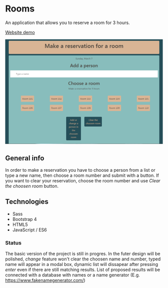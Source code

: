 # Rooms

An application that allows you to reserve a room for 3 hours. 

[Website demo](https://agata-nowicka.github.io/rooms/)


![Website screenshot](./screen_room.PNG)
 
## General info
 
 In order to make a reservation you have to choose a person from a list or type a new name, then choose a room number and submit with a button. If you want to clear your reservation, choose the room number and use *Clear the choosen room* button.

## Technologies

- Sass
- Bootstrap 4
- HTML5
- JavaScript / ES6 


### Status
The basic version of the project is still in progres. In the futer design will be polished, *change* feature won't clear the choosen name and number, typed name will appear in a modal box, dynamic list will dissapear after pressing *enter* even if there are still matching results. List of proposed results will be connected with a database with names or a name generator (E.g. https://www.fakenamegenerator.com/)
